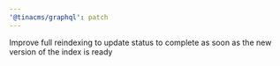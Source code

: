 ```yaml
---
'@tinacms/graphql': patch
---
```


Improve full reindexing to update status to complete as soon as the new version of the index is ready
